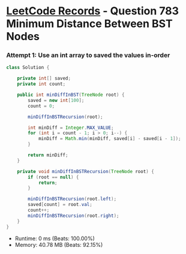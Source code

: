# [LeetCode Records](../../README.md) - Question 783 Minimum Distance Between BST Nodes

### Attempt 1: Use an int array to saved the values in-order
```java
class Solution {

    private int[] saved;
    private int count;

    public int minDiffInBST(TreeNode root) {
        saved = new int[100];
        count = 0;

        minDiffInBSTRecursion(root);

        int minDiff = Integer.MAX_VALUE;
        for (int i = count - 1; i > 0; i--) {
            minDiff = Math.min(minDiff, saved[i] - saved[i - 1]);
        }

        return minDiff;
    }

    private void minDiffInBSTRecursion(TreeNode root) {
        if (root == null) {
            return;
        }

        minDiffInBSTRecursion(root.left);
        saved[count] = root.val;
        count++;
        minDiffInBSTRecursion(root.right);
    }
}
```
- Runtime: 0 ms (Beats: 100.00%)
- Memory: 40.78 MB (Beats: 92.15%)

<br>
